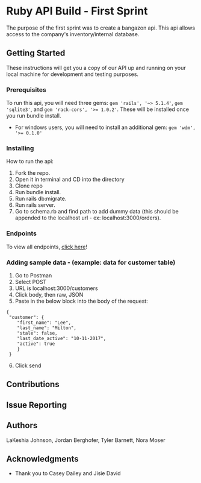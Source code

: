 # Ruby API Build - First Sprint

The purpose of the first sprint was to create a bangazon api. This api allows access to the company's inventory/internal database.

## Getting Started

These instructions will get you a copy of our API up and running on your local machine for development and testing purposes.

### Prerequisites

To run this api, you will need three gems: ```gem 'rails', '~> 5.1.4'```, ```gem 'sqlite3'```, and ```gem 'rack-cors', '>= 1.0.2'```. 
These will be installed once you run bundle install.

* For windows users, you will need to install an additional gem: ```gem 'wdm', '>= 0.1.0'```

### Installing

How to run the api:

1. Fork the repo.
2. Open it in terminal and CD into the directory
3. Clone repo
4. Run bundle install.
5. Run rails db:migrate.
6. Run rails server.
7. Go to schema.rb and find path to add dummy data (this should be appended to the localhost url - ex: localhost:3000/orders).

### Endpoints
To view all endpoints, [click here](Endpoints.md)!

### Adding sample data - (example: data for customer table)
1. Go to Postman
2. Select POST
3. URL is localhost:3000/customers
4. Click body, then raw, JSON 
5. Paste in the below block into the body of the request:

``` 
{
 "customer": {
    "first_name": "Lee",
    "last_name": "Milton",
    "stale": false,
    "last_date_active": "10-11-2017",
    "active": true
    }
 } 
 ```
 
 6. Click send
 
## Contributions

## Issue Reporting

## Authors

LaKeshia Johnson, Jordan Berghofer, Tyler Barnett, Nora Moser

## Acknowledgments

* Thank you to Casey Dailey and Jisie David

